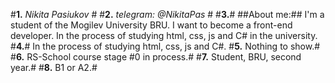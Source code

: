 #**1.** _Nikita Pasiukov_ #
#**2.** _telegram: @NikitaPas_ #
#**3.**# ##About me:## I'm a student of the Mogilev University BRU. I want to become a front-end developer. In the process of studying html, css, js and C# in the university.
#**4.**# In the process of studying html, css, js and C#.
#**5.** Nothing to show.#
#**6.** RS-School course stage #0 in process.#
#**7.** Student, BRU, second year.#
#**8.** B1 or A2.#